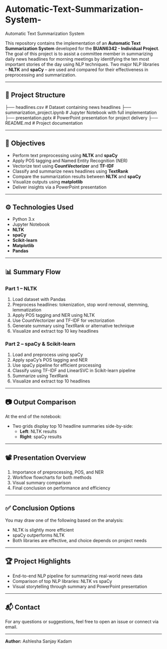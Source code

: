 # Automatic-Text-Summarization-System-
Automatic Text Summarization System

This repository contains the implementation of an **Automatic Text Summarization System** developed for the **BUAN6342 - Individual Project**. The goal of this project is to assist a committee member in summarizing daily news headlines for morning meetings by identifying the ten most important stories of the day using NLP techniques. Two major NLP libraries – **NLTK** and **spaCy** – are used and compared for their effectiveness in preprocessing and summarization.

---

## 📁 Project Structure

├── headlines.csv               # Dataset containing news headlines
├── summarization_project.ipynb # Jupyter Notebook with full implementation
├── presentation.pptx           # PowerPoint presentation for project delivery
├── README.md                   # Project documentation

---

## 📌 Objectives

- Perform text preprocessing using **NLTK** and **spaCy**
- Apply POS tagging and Named Entity Recognition (NER)
- Vectorize text using **CountVectorizer** and **TF-IDF**
- Classify and summarize news headlines using **TextRank**
- Compare the summarization results between **NLTK** and **spaCy**
- Visualize outputs using **matplotlib**
- Deliver insights via a PowerPoint presentation

---

## ⚙️ Technologies Used

- Python 3.x
- Jupyter Notebook
- **NLTK**
- **spaCy**
- **Scikit-learn**
- **Matplotlib**
- **Pandas**

---

## 📊 Summary Flow

### Part 1 – NLTK
1. Load dataset with Pandas
2. Preprocess headlines: tokenization, stop word removal, stemming, lemmatization
3. Apply POS tagging and NER using NLTK
4. Use CountVectorizer and TF-IDF for vectorization
5. Generate summary using TextRank or alternative technique
6. Visualize and extract top 10 key headlines

### Part 2 – spaCy & Scikit-learn
1. Load and preprocess using spaCy
2. Apply spaCy’s POS tagging and NER
3. Use spaCy pipeline for efficient processing
4. Classify using TF-IDF and LinearSVC in Scikit-learn pipeline
5. Summarize using TextRank
6. Visualize and extract top 10 headlines

---

## 📷 Output Comparison

At the end of the notebook:
- Two grids display top 10 headline summaries side-by-side:
  - **Left**: NLTK results
  - **Right**: spaCy results

---

## 📽 Presentation Overview

1. Importance of preprocessing, POS, and NER
2. Workflow flowcharts for both methods
3. Visual summary comparison
4. Final conclusion on performance and efficiency

---

## ✅ Conclusion Options

You may draw one of the following based on the analysis:
- NLTK is slightly more efficient
- spaCy outperforms NLTK
- Both libraries are effective, and choice depends on project needs

---

## 🏆 Project Highlights

- End-to-end NLP pipeline for summarizing real-world news data
- Comparison of top NLP libraries: NLTK vs spaCy
- Visual storytelling through summary and PowerPoint presentation

---

## 📬 Contact

For any questions or suggestions, feel free to open an issue or connect via email.

---


**Author:** Ashlesha Sanjay Kadam


